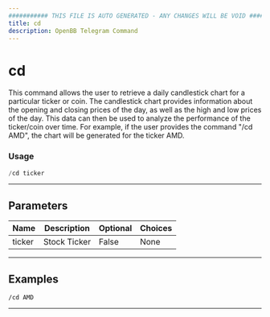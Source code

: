 ```yaml
---
########### THIS FILE IS AUTO GENERATED - ANY CHANGES WILL BE VOID ###########
title: cd
description: OpenBB Telegram Command
---
```


# cd

This command allows the user to retrieve a daily candlestick chart for a particular ticker or coin. The candlestick chart provides information about the opening and closing prices of the day, as well as the high and low prices of the day. This data can then be used to analyze the performance of the ticker/coin over time. For example, if the user provides the command "/cd AMD", the chart will be generated for the ticker AMD.

### Usage

```python wordwrap
/cd ticker
```

---

## Parameters

| Name | Description | Optional | Choices |
| ---- | ----------- | -------- | ------- |
| ticker | Stock Ticker | False | None |


---

## Examples

```
/cd AMD
```

---
